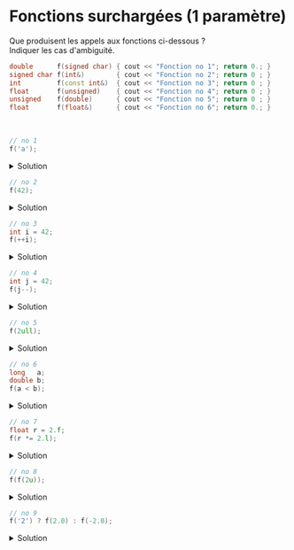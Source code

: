 # Fonctions surchargées (1 paramètre)

Que produisent les appels aux fonctions ci-dessous ?<br>
Indiquer les cas d'ambiguité.

~~~cpp
double      f(signed char) { cout << "Fonction no 1"; return 0.; }
signed char f(int&)        { cout << "Fonction no 2"; return 0 ; }
int         f(const int&)  { cout << "Fonction no 3"; return 0 ; }
float       f(unsigned)    { cout << "Fonction no 4"; return 0 ; }
unsigned    f(double)      { cout << "Fonction no 5"; return 0 ; }
float       f(float&)      { cout << "Fonction no 6"; return 0.; }
~~~

<br>

~~~cpp
// no 1
f('a');
~~~

<details>
<summary>Solution</summary>

- `Fonction no 1` sur une machine avec `signed char    (type exact)
- `Fonction no 3` sur une machine avec `unsigned char` (ajustement de type)

NB : la no 2 n'est pas possible (`int&` sur une constante `'a'`)

----------------------------------------

</details>

~~~cpp
// no 2
f(42);
~~~

<details>
<summary>Solution</summary>

- `Fonction no 3` (type exact)

----------------------------------------

</details>

~~~cpp
// no 3
int i = 42;
f(++i);	
~~~

<details>
<summary>Solution</summary>

Les opérateurs suffixés, typiquement `++i` et `--i` retournent une référence sur la variable [cppreference](https://en.cppreference.com/w/cpp/language/operators)

- `Fonction no 2`

----------------------------------------

</details>

~~~cpp
// no 4
int j = 42;
f(j--);	
~~~

<details>
<summary>Solution</summary>

Les opérateurs postfixés, typiquement `i++` et `i--` retournent une copie de la variable [cppreference](https://en.cppreference.com/w/cpp/language/operators)

- `Fonction no 3`

----------------------------------------

</details>

~~~cpp
// no 5
f(2ull);
~~~

<details>
<summary>Solution</summary>

`2ull` est un `unsigned long long`

4 fonctions sont candidates et il n'y a pas de priorité de choix => **ambiguité**

- Fonction no 1 (conversion de `unsigned long long` en `signed char`
- Fonction no 3 (conversion de `unsigned long long` en `const int&`
- Fonction no 4 (conversion de `unsigned long long` en `unsigned `
- Fonction no 5 (conversion de `unsigned long long` en `double`

----------------------------------------

</details>

~~~cpp
// no 6
long   a;
double b;
f(a < b);
~~~

<details>
<summary>Solution</summary>

La comparaison d'un `long int` avec un `double` n'est pas directement possible.<br>Un ajustemnet de type est nécessaire `long` => `double`

Ensuite la comparaison retoure un `bool`.<br>En l'absence de correspondance exacte, il y a promotion `bool` => `int`

- `Fonction no 3`

----------------------------------------

</details>

~~~cpp
// no 7
float r = 2.f;
f(r *= 2.l);
~~~

<details>
<summary>Solution</summary>

L'opérateur `*=` prend uniquement un float en paramètre. Le `long double` `2.l` est donc converti en `float`. L'opérateur `*=` retourne une référence à la variable `r`. La fonction 6 est appelée, `r` étant une `float&`. 

- `Fonction no 6`

----------------------------------------

</details>

~~~cpp
// no 8
f(f(2u));
~~~

<details>
<summary>Solution</summary>

Dans une premier temps, `f(2u)` appelle la Fonction no 4 qui retourne un `float` mais sans référence.<br>
L'appel de f(`double`) correspond à la Fonction no 5

- `Fonction no 5`

----------------------------------------

</details>

~~~cpp
// no 9
f('2') ? f(2.0) : f(-2.0); 
~~~

<details>
<summary>Solution</summary>

Comme vu précédemment, `f('2')` appelle la fonction no 1 ou la fonction no 3 (sur une machine avec `unsigned char`).<br>
Ces deux fonctions retournant `false`, `f(-2.0)` est appelé ce qui correspond à la Fonction no 5

- `Fonction no 1` et `Fonction no 5` ou `Fonction no 3` et `Fonction no 5`

----------------------------------------

</details>
